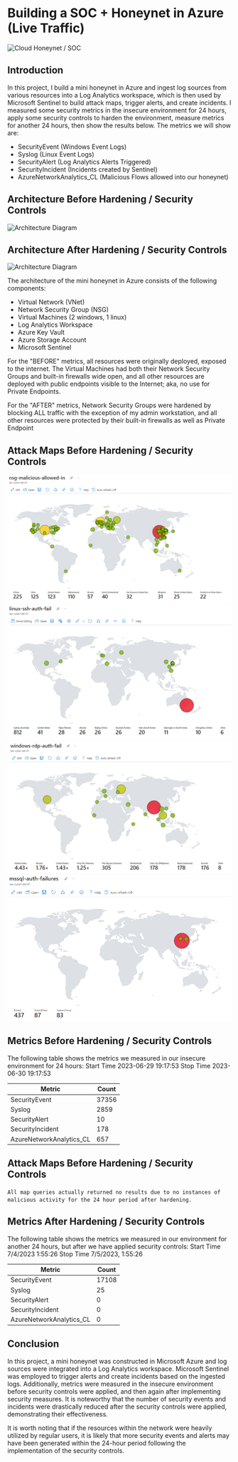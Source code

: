 # Building a SOC + Honeynet in Azure (Live Traffic)
![Cloud Honeynet / SOC](https://i.imgur.com/ZWxe03e.jpg)

## Introduction

In this project, I build a mini honeynet in Azure and ingest log sources from various resources into a Log Analytics workspace, which is then used by Microsoft Sentinel to build attack maps, trigger alerts, and create incidents. I measured some security metrics in the insecure environment for 24 hours, apply some security controls to harden the environment, measure metrics for another 24 hours, then show the results below. The metrics we will show are:

- SecurityEvent (Windows Event Logs)
- Syslog (Linux Event Logs)
- SecurityAlert (Log Analytics Alerts Triggered)
- SecurityIncident (Incidents created by Sentinel)
- AzureNetworkAnalytics_CL (Malicious Flows allowed into our honeynet)

## Architecture Before Hardening / Security Controls
![Architecture Diagram](https://i.imgur.com/aBDwnKb.jpg)

## Architecture After Hardening / Security Controls
![Architecture Diagram](https://i.imgur.com/YQNa9Pp.jpg)

The architecture of the mini honeynet in Azure consists of the following components:

- Virtual Network (VNet)
- Network Security Group (NSG)
- Virtual Machines (2 windows, 1 linux)
- Log Analytics Workspace
- Azure Key Vault
- Azure Storage Account
- Microsoft Sentinel

For the "BEFORE" metrics, all resources were originally deployed, exposed to the internet. The Virtual Machines had both their Network Security Groups and built-in firewalls wide open, and all other resources are deployed with public endpoints visible to the Internet; aka, no use for Private Endpoints.

For the "AFTER" metrics, Network Security Groups were hardened by blocking ALL traffic with the exception of my admin workstation, and all other resources were protected by their built-in firewalls as well as Private Endpoint

## Attack Maps Before Hardening / Security Controls
![NSG Allowed Inbound Malicious Flows](https://github.com/garrettjns/garrettjns/blob/main/maps_before/nsg-malicious-allowed-in.png)<br>
![Linux Syslog Auth Failures](https://github.com/garrettjns/garrettjns/blob/main/maps_before/linux-ssh-auth-fail.png)<br>
![Windows RDP/SMB Auth Failures](https://github.com/garrettjns/garrettjns/blob/main/maps_before/windows-rdp-smb-auth-fail.png)<br>
![MSSQL Authentication Failuers](https://github.com/garrettjns/garrettjns/blob/main/maps_before/mssql-auth-failures.png)<br>
## Metrics Before Hardening / Security Controls

The following table shows the metrics we measured in our insecure environment for 24 hours:
Start Time 2023-06-29 19:17:53
Stop Time 2023-06-30 19:17:53

| Metric                   | Count
| ------------------------ | -----
| SecurityEvent            | 37356
| Syslog                   | 2859
| SecurityAlert            | 10
| SecurityIncident         | 178
| AzureNetworkAnalytics_CL | 657

## Attack Maps Before Hardening / Security Controls

```All map queries actually returned no results due to no instances of malicious activity for the 24 hour period after hardening.```

## Metrics After Hardening / Security Controls

The following table shows the metrics we measured in our environment for another 24 hours, but after we have applied security controls:
Start Time 7/4/2023 1:55:26
Stop Time	7/5/2023, 1:55:26

| Metric                   | Count
| ------------------------ | -----
| SecurityEvent            | 17108
| Syslog                   | 25
| SecurityAlert            | 0
| SecurityIncident         | 0
| AzureNetworkAnalytics_CL | 0

## Conclusion

In this project, a mini honeynet was constructed in Microsoft Azure and log sources were integrated into a Log Analytics workspace. Microsoft Sentinel was employed to trigger alerts and create incidents based on the ingested logs. Additionally, metrics were measured in the insecure environment before security controls were applied, and then again after implementing security measures. It is noteworthy that the number of security events and incidents were drastically reduced after the security controls were applied, demonstrating their effectiveness.

It is worth noting that if the resources within the network were heavily utilized by regular users, it is likely that more security events and alerts may have been generated within the 24-hour period following the implementation of the security controls.
